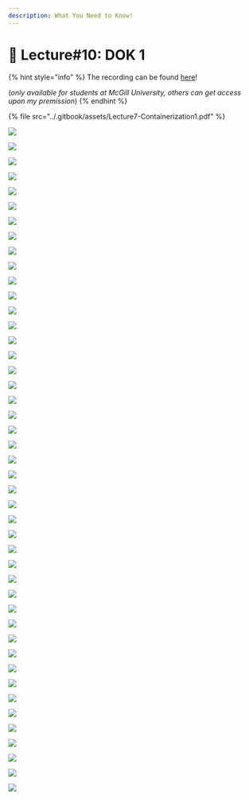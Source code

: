 ```yaml
---
description: What You Need to Know!
---
```


# 🙏 Lecture#10: DOK 1

{% hint style="info" %}
The recording can be found [here](https://mcgill-my.sharepoint.com/:v:/g/personal/majid\_babaei\_mcgill\_ca/Ec-gsDZntMNGpRnl7IdkrtMBYF4P5hivVog0qIg8sGukeQ?e=0suNnq)!

(_only available for students at McGill University, others can get access upon my premission_)
{% endhint %}

{% file src="../.gitbook/assets/Lecture7-Containerization1.pdf" %}

![](<../.gitbook/assets/image (389).png>)

![](<../.gitbook/assets/image (390).png>)

![](<../.gitbook/assets/image (391).png>)

![](<../.gitbook/assets/image (392).png>)

![](<../.gitbook/assets/image (393).png>)

![](<../.gitbook/assets/image (394).png>)

![](<../.gitbook/assets/image (395).png>)

![](<../.gitbook/assets/image (396).png>)

![](<../.gitbook/assets/image (397).png>)

![](<../.gitbook/assets/image (398).png>)

![](<../.gitbook/assets/image (399).png>)

![](<../.gitbook/assets/image (401).png>)

![](<../.gitbook/assets/image (402).png>)

![](<../.gitbook/assets/image (403).png>)

![](<../.gitbook/assets/image (404).png>)

![](<../.gitbook/assets/image (405).png>)

![](<../.gitbook/assets/image (406).png>)

![](<../.gitbook/assets/image (407).png>)

![](<../.gitbook/assets/image (408).png>)

![](<../.gitbook/assets/image (409).png>)

![](<../.gitbook/assets/image (410).png>)

![](<../.gitbook/assets/image (411).png>)

![](<../.gitbook/assets/image (412).png>)

![](<../.gitbook/assets/image (413).png>)

![](<../.gitbook/assets/image (414).png>)

![](<../.gitbook/assets/image (416).png>)

![](<../.gitbook/assets/image (417).png>)

![](<../.gitbook/assets/image (418).png>)

![](<../.gitbook/assets/image (419).png>)

![](<../.gitbook/assets/image (420).png>)

![](<../.gitbook/assets/image (421).png>)

![](<../.gitbook/assets/image (422).png>)

![](<../.gitbook/assets/image (423).png>)

![](<../.gitbook/assets/image (424).png>)

![](<../.gitbook/assets/image (425).png>)

![](<../.gitbook/assets/image (426).png>)

![](<../.gitbook/assets/image (427).png>)

![](<../.gitbook/assets/image (429).png>)

![](<../.gitbook/assets/image (430).png>)

![](<../.gitbook/assets/image (431).png>)

![](<../.gitbook/assets/image (432).png>)

![](<../.gitbook/assets/image (433).png>)

![](<../.gitbook/assets/image (434).png>)

![](<../.gitbook/assets/image (435).png>)

![](<../.gitbook/assets/image (436).png>)
